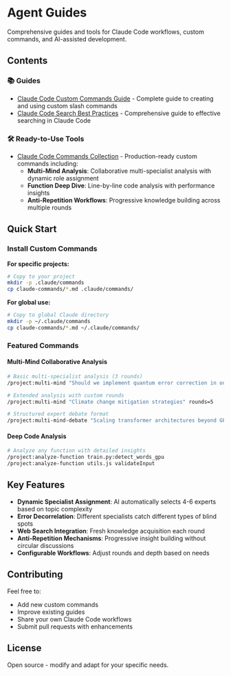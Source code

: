 # Agent Guides

Comprehensive guides and tools for Claude Code workflows, custom commands, and AI-assisted development.

## Contents

### 📚 Guides
- [Claude Code Custom Commands Guide](claude-custom-commands.md) - Complete guide to creating and using custom slash commands
- [Claude Code Search Best Practices](claude-code-search-best-practices.md) - Comprehensive guide to effective searching in Claude Code

### 🛠️ Ready-to-Use Tools
- [Claude Code Commands Collection](claude-commands/) - Production-ready custom commands including:
  - **Multi-Mind Analysis**: Collaborative multi-specialist analysis with dynamic role assignment
  - **Function Deep Dive**: Line-by-line code analysis with performance insights
  - **Anti-Repetition Workflows**: Progressive knowledge building across multiple rounds

## Quick Start

### Install Custom Commands

**For specific projects:**
```bash
# Copy to your project
mkdir -p .claude/commands
cp claude-commands/*.md .claude/commands/
```

**For global use:**
```bash
# Copy to global Claude directory
mkdir -p ~/.claude/commands  
cp claude-commands/*.md ~/.claude/commands/
```

### Featured Commands

#### Multi-Mind Collaborative Analysis
```bash
# Basic multi-specialist analysis (3 rounds)
/project:multi-mind "Should we implement quantum error correction in our ML pipeline?"

# Extended analysis with custom rounds
/project:multi-mind "Climate change mitigation strategies" rounds=5

# Structured expert debate format
/project:multi-mind-debate "Scaling transformer architectures beyond GPU limits"
```

#### Deep Code Analysis
```bash
# Analyze any function with detailed insights
/project:analyze-function train.py:detect_words_gpu
/project:analyze-function utils.js validateInput
```

## Key Features

- **Dynamic Specialist Assignment**: AI automatically selects 4-6 experts based on topic complexity
- **Error Decorrelation**: Different specialists catch different types of blind spots
- **Web Search Integration**: Fresh knowledge acquisition each round
- **Anti-Repetition Mechanisms**: Progressive insight building without circular discussions
- **Configurable Workflows**: Adjust rounds and depth based on needs

## Contributing

Feel free to:
- Add new custom commands
- Improve existing guides
- Share your own Claude Code workflows
- Submit pull requests with enhancements

## License

Open source - modify and adapt for your specific needs.
